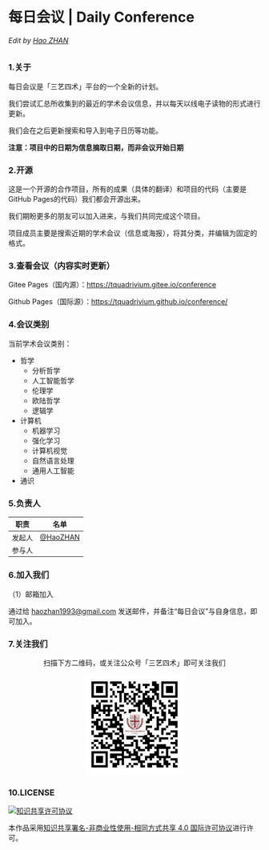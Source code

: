 # 每日会议 | Daily Conference

###### Edit by [Hao ZHAN](https://github.com/zhanhao93)



### 1.关于

每日会议是「三艺四术」平台的一个全新的计划。

我们尝试汇总所收集到的最近的学术会议信息，并以每天以线电子读物的形式进行更新。

我们会在之后更新搜索和导入到电子日历等功能。



**注意：项目中的日期为信息摘取日期，而非会议开始日期**



### 2.开源

这是一个开源的合作项目，所有的成果（具体的翻译）和项目的代码（主要是GitHub Pages的代码）我们都会开源出来。

我们期盼更多的朋友可以加入进来，与我们共同完成这个项目。

项目成员主要是搜索近期的学术会议（信息或海报），将其分类，并编辑为固定的格式。

### 3.查看会议（内容实时更新）
Gitee Pages（国内源）：https://tquadrivium.gitee.io/conference

Github Pages（国际源）：https://tquadrivium.github.io/conference/

### 4.会议类别

当前学术会议类别：

- 哲学
  - 分析哲学
  - 人工智能哲学
  - 伦理学
  - 欧陆哲学
  - 逻辑学
- 计算机
  - 机器学习
  - 强化学习
  - 计算机视觉
  - 自然语言处理
  - 通用人工智能
- 通识

### 5.负责人

| 职责 | 名单 |
| :---: | :---: |
| 发起人 | [@HaoZHAN](https://github.com/zhanhao93) |
| 参与人 |  |



### 6.加入我们

（1）邮箱加入

通过给 haozhan1993@gmail.com 发送邮件，并备注“每日会议”与自身信息，即可加入。



### 7.关注我们

<div align=center>
<p>扫描下方二维码，或关注公众号「三艺四术」即可关注我们</p>
<img src="res/qrcode.jpg" width="200" height= "200">
</div>


### 10.LICENSE

<a rel="license" href="http://creativecommons.org/licenses/by-nc-sa/4.0/"><img alt="知识共享许可协议" style="border-width:0" src="https://img.shields.io/badge/license-CC%20BY--NC--SA%204.0-lightgrey" /></a>

本作品采用<a rel="license" href="http://creativecommons.org/licenses/by-nc-sa/4.0/">知识共享署名-非商业性使用-相同方式共享 4.0 国际许可协议</a>进行许可。